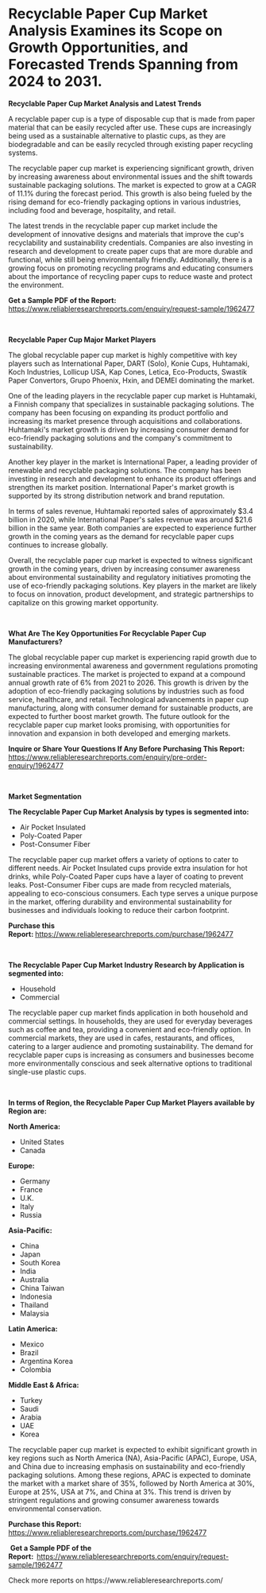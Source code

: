 <p><h1>Recyclable Paper Cup Market Analysis Examines its Scope on Growth Opportunities, and Forecasted Trends Spanning from 2024 to 2031.</h1></p><p><strong>Recyclable Paper Cup Market Analysis and Latest Trends</strong></p>
<p><p>A recyclable paper cup is a type of disposable cup that is made from paper material that can be easily recycled after use. These cups are increasingly being used as a sustainable alternative to plastic cups, as they are biodegradable and can be easily recycled through existing paper recycling systems.</p><p>The recyclable paper cup market is experiencing significant growth, driven by increasing awareness about environmental issues and the shift towards sustainable packaging solutions. The market is expected to grow at a CAGR of 11.1% during the forecast period. This growth is also being fueled by the rising demand for eco-friendly packaging options in various industries, including food and beverage, hospitality, and retail.</p><p>The latest trends in the recyclable paper cup market include the development of innovative designs and materials that improve the cup's recyclability and sustainability credentials. Companies are also investing in research and development to create paper cups that are more durable and functional, while still being environmentally friendly. Additionally, there is a growing focus on promoting recycling programs and educating consumers about the importance of recycling paper cups to reduce waste and protect the environment.</p></p>
<p><strong>Get a Sample PDF of the Report:&nbsp;</strong> <a href="https://www.reliableresearchreports.com/enquiry/request-sample/1962477">https://www.reliableresearchreports.com/enquiry/request-sample/1962477</a></p>
<p>&nbsp;</p>
<p><strong>Recyclable Paper Cup Major Market Players</strong></p>
<p><p>The global recyclable paper cup market is highly competitive with key players such as International Paper, DART (Solo), Konie Cups, Huhtamaki, Koch Industries, Lollicup USA, Kap Cones, Letica, Eco-Products, Swastik Paper Convertors, Grupo Phoenix, Hxin, and DEMEI dominating the market.</p><p>One of the leading players in the recyclable paper cup market is Huhtamaki, a Finnish company that specializes in sustainable packaging solutions. The company has been focusing on expanding its product portfolio and increasing its market presence through acquisitions and collaborations. Huhtamaki's market growth is driven by increasing consumer demand for eco-friendly packaging solutions and the company's commitment to sustainability.</p><p>Another key player in the market is International Paper, a leading provider of renewable and recyclable packaging solutions. The company has been investing in research and development to enhance its product offerings and strengthen its market position. International Paper's market growth is supported by its strong distribution network and brand reputation.</p><p>In terms of sales revenue, Huhtamaki reported sales of approximately $3.4 billion in 2020, while International Paper's sales revenue was around $21.6 billion in the same year. Both companies are expected to experience further growth in the coming years as the demand for recyclable paper cups continues to increase globally.</p><p>Overall, the recyclable paper cup market is expected to witness significant growth in the coming years, driven by increasing consumer awareness about environmental sustainability and regulatory initiatives promoting the use of eco-friendly packaging solutions. Key players in the market are likely to focus on innovation, product development, and strategic partnerships to capitalize on this growing market opportunity.</p></p>
<p>&nbsp;</p>
<p><strong>What Are The Key Opportunities For Recyclable Paper Cup Manufacturers?</strong></p>
<p><p>The global recyclable paper cup market is experiencing rapid growth due to increasing environmental awareness and government regulations promoting sustainable practices. The market is projected to expand at a compound annual growth rate of 6% from 2021 to 2026. This growth is driven by the adoption of eco-friendly packaging solutions by industries such as food service, healthcare, and retail. Technological advancements in paper cup manufacturing, along with consumer demand for sustainable products, are expected to further boost market growth. The future outlook for the recyclable paper cup market looks promising, with opportunities for innovation and expansion in both developed and emerging markets.</p></p>
<p><strong>Inquire or Share Your Questions If Any Before Purchasing This Report:</strong> <a href="https://www.reliableresearchreports.com/enquiry/pre-order-enquiry/1962477">https://www.reliableresearchreports.com/enquiry/pre-order-enquiry/1962477</a></p>
<p>&nbsp;</p>
<p><strong>Market Segmentation</strong></p>
<p><strong>The Recyclable Paper Cup Market Analysis by types is segmented into:</strong></p>
<p><ul><li>Air Pocket Insulated</li><li>Poly-Coated Paper</li><li>Post-Consumer Fiber</li></ul></p>
<p><p>The recyclable paper cup market offers a variety of options to cater to different needs. Air Pocket Insulated cups provide extra insulation for hot drinks, while Poly-Coated Paper cups have a layer of coating to prevent leaks. Post-Consumer Fiber cups are made from recycled materials, appealing to eco-conscious consumers. Each type serves a unique purpose in the market, offering durability and environmental sustainability for businesses and individuals looking to reduce their carbon footprint.</p></p>
<p><strong>Purchase this Report:&nbsp;</strong><a href="https://www.reliableresearchreports.com/purchase/1962477">https://www.reliableresearchreports.com/purchase/1962477</a></p>
<p>&nbsp;</p>
<p><strong>The Recyclable Paper Cup Market Industry Research by Application is segmented into:</strong></p>
<p><ul><li>Household</li><li>Commercial</li></ul></p>
<p><p>The recyclable paper cup market finds application in both household and commercial settings. In households, they are used for everyday beverages such as coffee and tea, providing a convenient and eco-friendly option. In commercial markets, they are used in cafes, restaurants, and offices, catering to a larger audience and promoting sustainability. The demand for recyclable paper cups is increasing as consumers and businesses become more environmentally conscious and seek alternative options to traditional single-use plastic cups.</p></p>
<p>&nbsp;</p>
<p><strong>In terms of Region, the Recyclable Paper Cup Market Players available by Region are:</strong></p>
<p>
    <p> <strong> North America: </strong>
        <ul>
            <li>United States</li>
            <li>Canada</li>
        </ul>
        </p> 
    <p> <strong> Europe: </strong>
        <ul>
            <li>Germany</li>
            <li>France</li>
            <li>U.K.</li>
            <li>Italy</li>
            <li>Russia</li>
        </ul>
        </p> 
    <p> <strong> Asia-Pacific: </strong>
        <ul>
            <li>China</li>
            <li>Japan</li>
            <li>South Korea</li>
            <li>India</li>
            <li>Australia</li>
            <li>China Taiwan</li>
            <li>Indonesia</li>
            <li>Thailand</li>
            <li>Malaysia</li>
        </ul>
        </p> 
    <p> <strong> Latin America: </strong>
        <ul>
            <li>Mexico</li>
            <li>Brazil</li>
            <li>Argentina Korea</li>
            <li>Colombia</li>
        </ul>
        </p> 
    <p> <strong> Middle East & Africa: </strong>
        <ul>
            <li>Turkey</li>
            <li>Saudi</li>
            <li>Arabia</li>
            <li>UAE</li>
            <li>Korea</li>
        </ul>
    </p>
    </p>
<p><p>The recyclable paper cup market is expected to exhibit significant growth in key regions such as North America (NA), Asia-Pacific (APAC), Europe, USA, and China due to increasing emphasis on sustainability and eco-friendly packaging solutions. Among these regions, APAC is expected to dominate the market with a market share of 35%, followed by North America at 30%, Europe at 25%, USA at 7%, and China at 3%. This trend is driven by stringent regulations and growing consumer awareness towards environmental conservation.</p></p>
<p><strong>Purchase this Report: </strong><a href="https://www.reliableresearchreports.com/purchase/1962477">https://www.reliableresearchreports.com/purchase/1962477</a></p>
<p>&nbsp;<strong>Get a Sample PDF of the Report:&nbsp;&nbsp;</strong><a href="https://www.reliableresearchreports.com/enquiry/request-sample/1962477">https://www.reliableresearchreports.com/enquiry/request-sample/1962477</a></p>
<p><strong></strong></p>
<p>Check more reports on https://www.reliableresearchreports.com/</p>